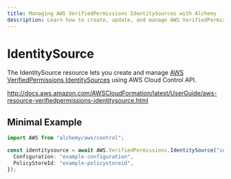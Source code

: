 ```yaml
---
title: Managing AWS VerifiedPermissions IdentitySources with Alchemy
description: Learn how to create, update, and manage AWS VerifiedPermissions IdentitySources using Alchemy Cloud Control.
---
```


# IdentitySource

The IdentitySource resource lets you create and manage [AWS VerifiedPermissions IdentitySources](https://docs.aws.amazon.com/verifiedpermissions/latest/userguide/) using AWS Cloud Control API.

http://docs.aws.amazon.com/AWSCloudFormation/latest/UserGuide/aws-resource-verifiedpermissions-identitysource.html

## Minimal Example

```ts
import AWS from "alchemy/aws/control";

const identitysource = await AWS.VerifiedPermissions.IdentitySource("identitysource-example", {
  Configuration: "example-configuration",
  PolicyStoreId: "example-policystoreid",
});
```

